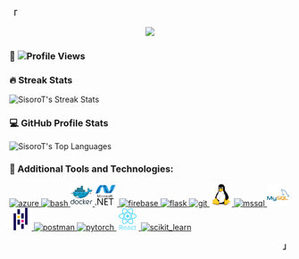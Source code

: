 <div align="justify">
<p align="left"><strong><samp>「</samp></strong></p>
  
<p align="center">
 <!-- Typing SVG by DenverCoder1 - https://github.com/DenverCoder1/readme-typing-svg -->
<img src="https://readme-typing-svg.demolab.com?font=Fira+Code&size=22&duration=2000&pause=&color=F85D7F&center=true&vCenter=true&multiline=true&repeat=false&width=435&height=95&lines=%F0%9F%91%8B%F0%9F%8F%BE+Hey%2C+I'm+Ryan!+%F0%9F%91%8B%F0%9F%8F%BE;A+passionate+Back-end+developer;from+Atlanta%2C+Georgia!" />
</p>

<h3 align="left">👀 <img src="https://komarev.com/ghpvc/?username=sisorot&label=Profile%20views&color=0e75b6&style=flat" alt="Profile Views" /> </h3>

<h3>🔥 Streak Stats</h3>
<!-- GitHub Readme Streak Stats - https://github.com/DenverCoder1/github-readme-streak-stats -->

<img alt="SisoroT's Streak Stats" src="https://streak-stats.demolab.com/?user=SisoroT&theme=monokai-metallian&hide_border=true"/>

<h3>💻 GitHub Profile Stats</h3>
<!-- https://github.com/anuraghazra/github-readme-stats -->

<!-- <img alt="SisoroT's Github Stats" src="https://github-readme-stats.vercel.app/api/?username=SisoroT&show_icons=true&count_private=true&theme=react&hide_border=true&hide=stars&bg_color=1F222E&title_color=F85D7F&icon_color=F8D866" height="182px"/> -->
<img alt="SisoroT's Top Languages" src="https://github-readme-stats.vercel.app/api/top-langs/?username=SisoroT&layout=compact&theme=react&hide_border=true&bg_color=1F222E&title_color=F85D7F&icon_color=F8D866&hide=jupyter%20notebook,html,css,lua" height="182px"/>
</br>

<h3 align="left">💾 Additional Tools and Technologies:</h3>
<p align="left"> <a href="https://azure.microsoft.com/en-in/" target="_blank" rel="noreferrer"> <img src="https://www.vectorlogo.zone/logos/microsoft_azure/microsoft_azure-icon.svg" alt="azure" width="40" height="40"/> </a> <a href="https://www.gnu.org/software/bash/" target="_blank" rel="noreferrer"> <img src="https://www.vectorlogo.zone/logos/gnu_bash/gnu_bash-icon.svg" alt="bash" width="40" height="40"/> </a> <a href="https://www.docker.com/" target="_blank" rel="noreferrer"> <img src="https://raw.githubusercontent.com/devicons/devicon/master/icons/docker/docker-original-wordmark.svg" alt="docker" width="40" height="40"/> </a> <a href="https://dotnet.microsoft.com/" target="_blank" rel="noreferrer"> <img src="https://raw.githubusercontent.com/devicons/devicon/master/icons/dot-net/dot-net-original-wordmark.svg" alt="dotnet" width="40" height="40"/> </a> <a href="https://firebase.google.com/" target="_blank" rel="noreferrer"> <img src="https://www.vectorlogo.zone/logos/firebase/firebase-icon.svg" alt="firebase" width="40" height="40"/> </a> <a href="https://flask.palletsprojects.com/" target="_blank" rel="noreferrer"> <img src="https://www.vectorlogo.zone/logos/pocoo_flask/pocoo_flask-icon.svg" alt="flask" width="40" height="40"/> </a> <a href="https://git-scm.com/" target="_blank" rel="noreferrer"> <img src="https://www.vectorlogo.zone/logos/git-scm/git-scm-icon.svg" alt="git" width="40" height="40"/> </a> <a href="https://www.linux.org/" target="_blank" rel="noreferrer"> <img src="https://raw.githubusercontent.com/devicons/devicon/master/icons/linux/linux-original.svg" alt="linux" width="40" height="40"/> </a> <a href="https://www.microsoft.com/en-us/sql-server" target="_blank" rel="noreferrer"> <img src="https://www.svgrepo.com/show/303229/microsoft-sql-server-logo.svg" alt="mssql" width="40" height="40"/> </a> <a href="https://www.mysql.com/" target="_blank" rel="noreferrer"> <img src="https://raw.githubusercontent.com/devicons/devicon/master/icons/mysql/mysql-original-wordmark.svg" alt="mysql" width="40" height="40"/> </a> <a href="https://pandas.pydata.org/" target="_blank" rel="noreferrer"> <img src="https://raw.githubusercontent.com/devicons/devicon/2ae2a900d2f041da66e950e4d48052658d850630/icons/pandas/pandas-original.svg" alt="pandas" width="40" height="40"/> </a> <a href="https://postman.com" target="_blank" rel="noreferrer"> <img src="https://www.vectorlogo.zone/logos/getpostman/getpostman-icon.svg" alt="postman" width="40" height="40"/> </a> <a href="https://pytorch.org/" target="_blank" rel="noreferrer"> <img src="https://www.vectorlogo.zone/logos/pytorch/pytorch-icon.svg" alt="pytorch" width="40" height="40"/> </a> <a href="https://reactjs.org/" target="_blank" rel="noreferrer"> <img src="https://raw.githubusercontent.com/devicons/devicon/master/icons/react/react-original-wordmark.svg" alt="react" width="40" height="40"/> </a> <a href="https://scikit-learn.org/" target="_blank" rel="noreferrer"> <img src="https://upload.wikimedia.org/wikipedia/commons/0/05/Scikit_learn_logo_small.svg" alt="scikit_learn" width="40" height="40"/> </a> </p>

<p align="right"><strong><samp>」</samp></strong></p>
</div>

